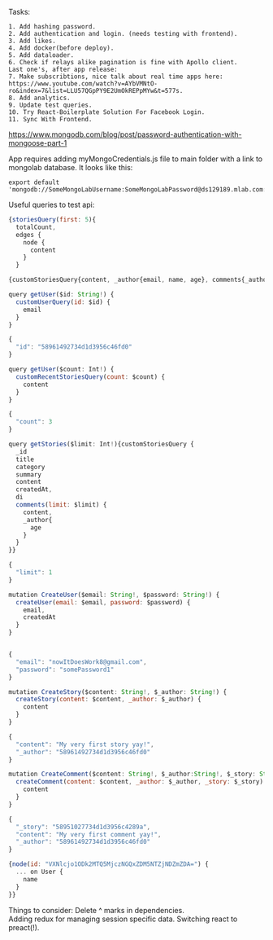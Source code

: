 Tasks:

```
1. Add hashing password.
2. Add authentication and login. (needs testing with frontend).
3. Add likes.
4. Add docker(before deploy).
5. Add dataloader.
6. Check if relays alike pagination is fine with Apollo client.
Last one's, after app release:
7. Make subscribtions, nice talk about real time apps here: https://www.youtube.com/watch?v=AYbVMNtO-ro&index=7&list=LLU57QGpPY9E2UmOkREPpMYw&t=577s.
8. Add analytics.
9. Update test queries.
10. Try React-Boilerplate Solution For Facebook Login.
11. Sync With Frontend.
```

https://www.mongodb.com/blog/post/password-authentication-with-mongoose-part-1  

App requires adding myMongoCredentials.js file to main folder with a link to mongolab database. It looks like this:

```text
export default 'mongodb://SomeMongoLabUsername:SomeMongoLabPassword@ds129189.mlab.com:29189/stories';  
```

Useful queries to test api:  

```javascript
{storiesQuery(first: 5){
  totalCount,
  edges {
    node {
      content
    }
  }
```

```javascript
{customStoriesQuery{content, _author{email, name, age}, comments{_author{email}, content}, createdAt}}  
```

```javascript
query getUser($id: String!) {
  customUserQuery(id: $id) {
    email
  }
}

{
  "id": "58961492734d1d3956c46fd0"
}
```
```javascript
query getUser($count: Int!) {
  customRecentStoriesQuery(count: $count) {
    content
  }
}

{
  "count": 3
}

```

```javascript
query getStories($limit: Int!){customStoriesQuery {
  _id
  title
  category
  summary
  content
  createdAt,
  di
  comments(limit: $limit) {
    content,
    _author{
      age
    }
  }
}}

{
  "limit": 1
}
```

```javascript
mutation CreateUser($email: String!, $password: String!) {
  createUser(email: $email, password: $password) {
    email,
    createdAt
  }
}


{
  "email": "nowItDoesWork8@gmail.com",
  "password": "somePassword1"
}

```


```javascript
mutation CreateStory($content: String!, $_author: String!) {
  createStory(content: $content, _author: $_author) {
    content
  }
}

{
  "content": "My very first story yay!",
  "_author": "58961492734d1d3956c46fd0"
}
```

```javascript
mutation CreateComment($content: String!, $_author:String!, $_story: String!) {
  createComment(content: $content, _author: $_author, _story: $_story) {
    content
  }
}

{
  "_story": "58951027734d1d3956c4289a",
  "content": "My very first comment yay!",
  "_author": "58961492734d1d3956c46fd0"
}
```

```javascript
{node(id: "VXNlcjo1ODk2MTQ5MjczNGQxZDM5NTZjNDZmZDA=") {
  ... on User {
    name
  }
}}
```
Things to consider:
Delete ^ marks in dependencies.  
Adding redux for managing session specific data. Switching react to preact(!).  
